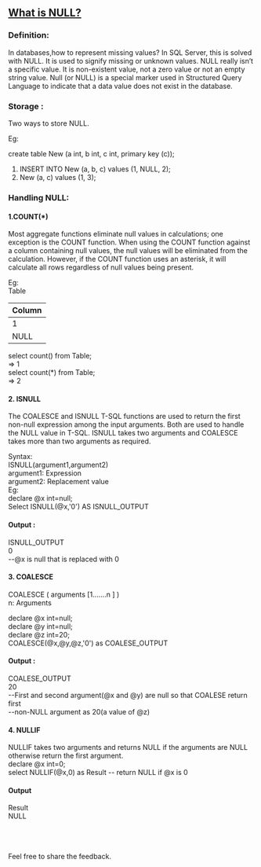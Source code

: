 ## [What is NULL?](https://prayuja-teli.github.io/Blog/Null)     

### Definition:<br/>

In databases,how to represent missing values?
In SQL Server, this is solved with NULL.
It is used to signify missing or unknown values.
NULL really isn’t a specific value.
It is non-existent value, not a zero value or not an empty string value.
Null (or NULL) is a special marker used in Structured Query Language to indicate that a data value does not exist in the database. <br/>


### Storage :<br/>

Two ways to store NULL.<br/>

Eg:

create table New (a int, b int, c int, primary key (c));<br/>


1. INSERT INTO New (a, b, c) values (1, NULL, 2);<br/>
2. New (a, c) values (1, 3);<br/>

### Handling NULL:<br/>

#### 1.COUNT(*)<br/>
Most aggregate functions eliminate null values in calculations; one exception is the COUNT function. When using the COUNT function against a column containing null values, the null values will be eliminated from the calculation. However, if the COUNT function uses an asterisk, it will calculate all rows regardless of null values being present.<br/>

Eg:<br/>
Table<br/>

| Column       | 
| :------------- | 
| 1 |
| NULL | 


select count() from Table;<br/>
=> 1<br/>
select count(*) from Table;<br/>
=> 2<br/>

#### 2. ISNULL<br/>

The COALESCE and ISNULL T-SQL functions are used to return the first non-null expression among the input arguments. Both are used to handle the NULL value in T-SQL. ISNULL takes two arguments and COALESCE takes more than two arguments as required.<br/>

Syntax: <br/>
ISNULL(argument1,argument2)<br/>
argument1: Expression<br/>
argument2: Replacement value<br/>
Eg:<br/>
declare @x int=null;<br/>
 Select ISNULL(@x,'0') AS ISNULL_OUTPUT<br/>
 
#### Output : <br/>
   ISNULL_OUTPUT<br/>
       0<br/>
 --@x is null that is replaced with 0<br/>

#### 3. COALESCE<br/>
COALESCE ( arguments [1.......n ] )<br/>
n: Arguments<br/>

 declare @x int=null;<br/>
 declare @y int=null;<br/>
 declare @z int=20;<br/>
 COALESCE(@x,@y,@z,'0') as COALESE_OUTPUT<br/>
 
 #### Output : <br/>
   COALESE_OUTPUT<br/>
       20<br/>
 --First and second argument(@x and @y) are null so that COALESE return first<br/>
 --non-NULL argument as 20(a value of @z)<br/>

#### 4. NULLIF<br/>
NULLIF takes two arguments and returns NULL if the arguments are NULL otherwise return the first argument.<br/>
declare @x int=0;<br/>
select NULLIF(@x,0) as Result -- return NULL if @x is 0<br/>

#### Output<br/>
Result<br/>
NULL<br/>
<br/><br/><br/>

Feel free to share the feedback.
